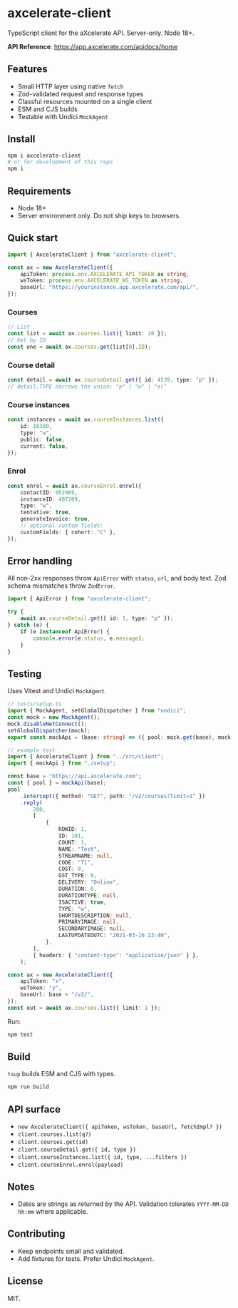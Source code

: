 # axcelerate-client

TypeScript client for the aXcelerate API. Server-only. Node 18+.

**API Reference**: https://app.axcelerate.com/apidocs/home

## Features

- Small HTTP layer using native `fetch`
- Zod-validated request and response types
- Classful resources mounted on a single client
- ESM and CJS builds
- Testable with Undici `MockAgent`

## Install

```bash
npm i axcelerate-client
# or for development of this repo
npm i
```

## Requirements

- Node 18+
- Server environment only. Do not ship keys to browsers.

## Quick start

```ts
import { AxcelerateClient } from "axcelerate-client";

const ax = new AxcelerateClient({
	apiToken: process.env.AXCELERATE_API_TOKEN as string,
	wsToken: process.env.AXCELERATE_WS_TOKEN as string,
	baseUrl: "https://yourinstance.app.axcelerate.com/api/",
});
```

### Courses

```ts
// List
const list = await ax.courses.list({ limit: 10 });
// Get by ID
const one = await ax.courses.get(list[0].ID);
```

### Course detail

```ts
const detail = await ax.courseDetail.get({ id: 4539, type: "p" });
// detail.TYPE narrows the union: "p" | "w" | "el"
```

### Course instances

```ts
const instances = await ax.courseInstances.list({
	id: 16380,
	type: "w",
	public: false,
	current: false,
});
```

### Enrol

```ts
const enrol = await ax.courseEnrol.enrol({
	contactID: 952989,
	instanceID: 407209,
	type: "w",
	tentative: true,
	generateInvoice: true,
	// optional custom fields:
	customFields: { cohort: "C" },
});
```

## Error handling

All non-2xx responses throw `ApiError` with `status`, `url`, and body text.
Zod schema mismatches throw `ZodError`.

```ts
import { ApiError } from "axcelerate-client";

try {
	await ax.courseDetail.get({ id: 1, type: "p" });
} catch (e) {
	if (e instanceof ApiError) {
		console.error(e.status, e.message);
	}
}
```

## Testing

Uses Vitest and Undici `MockAgent`.

```ts
// tests/setup.ts
import { MockAgent, setGlobalDispatcher } from "undici";
const mock = new MockAgent();
mock.disableNetConnect();
setGlobalDispatcher(mock);
export const mockApi = (base: string) => ({ pool: mock.get(base), mock });
```

```ts
// example test
import { AxcelerateClient } from "../src/client";
import { mockApi } from "./setup";

const base = "https://api.axcelerate.com";
const { pool } = mockApi(base);
pool
	.intercept({ method: "GET", path: "/v2/courses?limit=1" })
	.reply(
		200,
		[
			{
				ROWID: 1,
				ID: 101,
				COUNT: 1,
				NAME: "Test",
				STREAMNAME: null,
				CODE: "T1",
				COST: 0,
				GST_TYPE: 0,
				DELIVERY: "Online",
				DURATION: 0,
				DURATIONTYPE: null,
				ISACTIVE: true,
				TYPE: "w",
				SHORTDESCRIPTION: null,
				PRIMARYIMAGE: null,
				SECONDARYIMAGE: null,
				LASTUPDATEDUTC: "2021-03-16 23:40",
			},
		],
		{ headers: { "content-type": "application/json" } },
	);

const ax = new AxcelerateClient({
	apiToken: "x",
	wsToken: "y",
	baseUrl: base + "/v2/",
});
const out = await ax.courses.list({ limit: 1 });
```

Run:

```bash
npm test
```

## Build

`tsup` builds ESM and CJS with types.

```bash
npm run build
```

## API surface

- `new AxcelerateClient({ apiToken, wsToken, baseUrl, fetchImpl? })`
- `client.courses.list(q?)`
- `client.courses.get(id)`
- `client.courseDetail.get({ id, type })`
- `client.courseInstances.list({ id, type, ...filters })`
- `client.courseEnrol.enrol(payload)`

## Notes

- Dates are strings as returned by the API. Validation tolerates `YYYY-MM-DD hh:mm` where applicable.

## Contributing

- Keep endpoints small and validated.
- Add fixtures for tests. Prefer Undici `MockAgent`.

## License

MIT.
